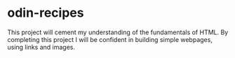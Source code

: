 # odin-recipes
This project will cement my understanding of the fundamentals of HTML.
By completing this project I will be confident in building simple webpages,
using links and images.